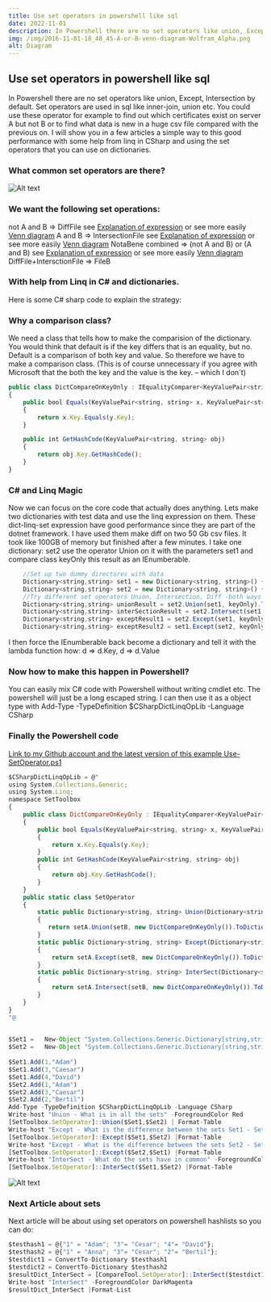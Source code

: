 ```yaml
---
title: Use set operators in powershell like sql
date: 2022-11-01
description: In Powershell there are no set operators like union, Except, Intersection by default. Set operators are used in sql like inner-join, union etc. You could use these operator for example..
img: /img/2016-11-01-18_48_45-A-or-B-venn-diagram-Wolfram_Alpha.png
alt: Diagram
---
```


## Use set operators in powershell like sql
In Powershell there are no set operators like union, Except, Intersection by default.
Set operators are used in sql like inner-join, union etc.
You could use these operator for example to find out which certificates exist on server A but not B or to find what data is new in a huge csv file compared with the previous on.
I will show you in a few articles a simple way to this good performance with some help from linq in CSharp and using the set operators that you can use on dictionaries.

### What common set operators are there?
![Alt text](/img/2016-11-01-18_48_45-A-or-B-venn-diagram-Wolfram_Alpha.png "Diagram")

### We want the following set operations:
not A and B => DiffFile see [Explanation of expression](https://www.wolframalpha.com/input/?i=not+A+and+B) or see more easily [Venn diagram](https://www.wolframalpha.com/share/clip?f=d41d8cd98f00b204e9800998ecf8427e41kvo33uui)
A and B => IntersectionFile see [Explanation of expression](https://www.wolframalpha.com/input/?i=A+and+B) or see more easily [Venn diagram](https://www.wolframalpha.com/share/clip?f=d41d8cd98f00b204e9800998ecf8427e7e2qko5194)
NotaBene combined => (not A and B) or (A and B) see [Explanation of expression](https://www.wolframalpha.com/input/?i=%28not+A+and+B%29+or+%28A+and+B%29) or see more easily [Venn diagram](https://www.wolframalpha.com/share/clip?f=d41d8cd98f00b204e9800998ecf8427eguh00j5eik)
DiffFile+IntersctionFile => FileB

### With help from Linq in C# and dictionaries.
Here is some C# sharp code to explain the strategy:

### Why a comparison class?
We need a class that tells how to make the comparision of the dictionary.
You would think that default is if the key differs that is an equality, but no. Default is a comparison of both key and value.
So therefore we have to make a comparison class.
(This is of course unnecessary if you agree with Microsoft that the both the key and the value is the key. – which I don´t)

```js
public class DictCompareOnKeyOnly : IEqualityComparer<KeyValuePair<string, string>>
{
    public bool Equals(KeyValuePair<string, string> x, KeyValuePair<string, string> y)
    {
        return x.Key.Equals(y.Key);
    }

    public int GetHashCode(KeyValuePair<string, string> obj)
    {
        return obj.Key.GetHashCode();
    }
}
```

### C# and Linq Magic
Now we can focus on the core code that actually does anything. Lets make two dictionaries with test data and use the linq expression on them.
These dict-linq-set expression have good performance since they are part of the dotnet framework. I have used them make diff on two 50 Gb csv files.
It took like 100GB of memory but finished after a few minutes.
I take one dictionary: set2 use the operator Union on it with the parameters set1 and compare class keyOnly this result as an IEnumberable. 
```js
    //Set up two dummy directores with data
    Dictionary<string,string> set1 = new Dictionary<string, string>() { { "1","Adam"}, {"3","Caesar"}, { "4", "David" } };
    Dictionary<string,string> set2 = new Dictionary<string, string>() { { "1", "Adam" }, { "3", "Caesar" }, { "2", "Bertil" } };
    //Try different set operators Union, Intersection, Diff -both ways
    Dictionary<string,string> unionResult = set2.Union(set1, keyOnly).ToDictionary(d => d.Key, d => d.Value);
    Dictionary<string,string> interSectionResult = set2.Intersect(set1, keyOnly).ToDictionary(d => d.Key, d => d.Value);
    Dictionary<string,string> exceptResult1 = set2.Except(set1, keyOnly).ToDictionary(d => d.Key, d => d.Value);
    Dictionary<string,string> exceptResult2 = set1.Except(set2, keyOnly).ToDictionary(d => d.Key, d => d.Value);
```
I then force the IEnumberable back become a dictionary and tell it with the lambda function how: d => d.Key, d => d.Value

### Now how to make this happen in Powershell?
You can easily mix C# code with Powershell without writing cmdlet etc. The powershell will just be a long escaped string. I can then use it as a object type with
Add-Type -TypeDefinition $CSharpDictLinqOpLib -Language CSharp

### Finally the Powershell code
[Link to my Github account and the latest version of this example Use-SetOperator.ps1](https://github.com/patriklindstrom/Powershell-pasen/blob/master/Use-SetOperator.ps1)

```js
$CSharpDictLinqOpLib = @"
using System.Collections.Generic;
using System.Linq;
namespace SetToolbox
{
    public class DictCompareOnKeyOnly : IEqualityComparer<KeyValuePair<string, string>>
    {
        public bool Equals(KeyValuePair<string, string> x, KeyValuePair<string, string> y)
        {
            return x.Key.Equals(y.Key);
        }
        public int GetHashCode(KeyValuePair<string, string> obj)
        {
            return obj.Key.GetHashCode();
        }
    }
    public static class SetOperator
    {
        static public Dictionary<string, string> Union(Dictionary<string, string> setA, Dictionary<string, string> setB  )
        { 
           return setA.Union(setB, new DictCompareOnKeyOnly()).ToDictionary(ld => ld.Key, ld => ld.Value); ;          
        }
        static public Dictionary<string, string> Except(Dictionary<string, string> setA, Dictionary<string, string> setB)
        {
            return setA.Except(setB, new DictCompareOnKeyOnly()).ToDictionary(ld => ld.Key, ld => ld.Value); ;
        }
        static public Dictionary<string, string> InterSect(Dictionary<string, string> setA, Dictionary<string, string> setB)
        {
            return setA.Intersect(setB, new DictCompareOnKeyOnly()).ToDictionary(ld => ld.Key, ld => ld.Value); ;
        }
    }
}
"@

 
$Set1 =   New-Object "System.Collections.Generic.Dictionary[string,string]"
$Set2 =   New-Object "System.Collections.Generic.Dictionary[string,string]"
 
$Set1.Add(1,"Adam")
$Set1.Add(3,"Caesar")
$Set1.Add(4,"David")
$Set2.Add(1,"Adam")
$Set2.Add(3,"Caesar")
$Set2.Add(2,"Bertil")
Add-Type -TypeDefinition $CSharpDictLinqOpLib -Language CSharp 
Write-host "Union - What is in all the sets" -ForegroundColor Red
[SetToolbox.SetOperator]::Union($Set1,$Set2) | Format-Table 
Write-host "Except - What is the difference between the sets Set1 - Set2" -ForegroundColor Cyan
[SetToolbox.SetOperator]::Except($Set1,$Set2) |Format-Table
Write-host "Except - What is the difference between the sets Set2 - Set1" -ForegroundColor DarkCyan
[SetToolbox.SetOperator]::Except($Set2,$Set1) |Format-Table
Write-host "InterSect - What do the sets have in common" -ForegroundColor DarkMagenta
[SetToolbox.SetOperator]::InterSect($Set1,$Set2) |Format-Table
```

![Alt text](/img/2016-11-01-21_42_26-Use-set-operators-in-powershell-like-sql-_-LCube.png "blåtonad bild av dator")
### Next Article about sets
Next article will be about using set operators on powershell hashlists
so you can do:
```js
$testhash1 = @{"1" = "Adam"; "3"= "Cesar"; "4"= "David"};
$testhash2 = @{"1" = "Anna"; "3"= "Cesar"; "2"= "Bertil"};
$testdict1 = ConvertTo-Dictionary $testhash1
$testdict2 = ConvertTo-Dictionary $testhash2
$resultDict_InterSect = [CompareTool.SetOperator]::InterSect($testdict1,$testdict2)
Write-host "InterSect" -ForegroundColor DarkMagenta
$resultDict_InterSect |Format-List
```